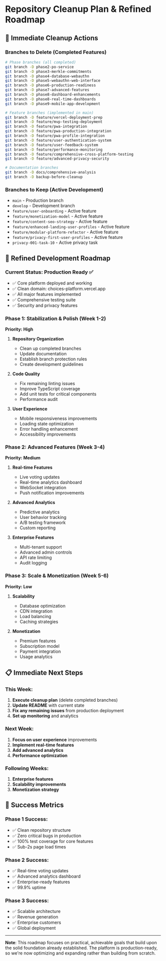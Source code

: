 # Repository Cleanup Plan & Refined Roadmap

## 🧹 **Immediate Cleanup Actions**

### **Branches to Delete (Completed Features)**
```bash
# Phase branches (all completed)
git branch -D phase2-po-service
git branch -D phase3-merkle-commitments
git branch -D phase4-database-webauthn
git branch -D phase5-webauthn-web-interface
git branch -D phase6-production-readiness
git branch -D phase7-advanced-features
git branch -D phase8-dashboard-enhancements
git branch -D phase8-real-time-dashboards
git branch -D phase9-mobile-app-development

# Feature branches (implemented in main)
git branch -D feature/vercel-deployment-prep
git branch -D feature/mvp-testing-deployment
git branch -D feature/pwa-integration
git branch -D feature/pwa-production-integration
git branch -D feature/pwa-profile-integration
git branch -D feature/user-authentication-system
git branch -D feature/user-feedback-system
git branch -D feature/performance-monitoring
git branch -D feature/comprehensive-cross-platform-testing
git branch -D feature/advanced-privacy-security

# Documentation branches
git branch -D docs/comprehensive-analysis
git branch -D backup-before-cleanup
```

### **Branches to Keep (Active Development)**
- `main` - Production branch
- `develop` - Development branch
- `feature/user-onboarding` - Active feature
- `feature/monetization-model` - Active feature
- `feature/content-seo-strategy` - Active feature
- `feature/enhanced-landing-user-profiles` - Active feature
- `feature/modular-platform-refactor` - Active feature
- `feature/privacy-first-user-profiles` - Active feature
- `privacy-001-task-10` - Active privacy task

## 🎯 **Refined Development Roadmap**

### **Current Status: Production Ready** ✅
- ✅ Core platform deployed and working
- ✅ Clean domain: choices-platform.vercel.app
- ✅ All major features implemented
- ✅ Comprehensive testing suite
- ✅ Security and privacy features

### **Phase 1: Stabilization & Polish** (Week 1-2)
**Priority: High**

1. **Repository Organization**
   - Clean up completed branches
   - Update documentation
   - Establish branch protection rules
   - Create development guidelines

2. **Code Quality**
   - Fix remaining linting issues
   - Improve TypeScript coverage
   - Add unit tests for critical components
   - Performance audit

3. **User Experience**
   - Mobile responsiveness improvements
   - Loading state optimization
   - Error handling enhancement
   - Accessibility improvements

### **Phase 2: Advanced Features** (Week 3-4)
**Priority: Medium**

1. **Real-time Features**
   - Live voting updates
   - Real-time analytics dashboard
   - WebSocket integration
   - Push notification improvements

2. **Advanced Analytics**
   - Predictive analytics
   - User behavior tracking
   - A/B testing framework
   - Custom reporting

3. **Enterprise Features**
   - Multi-tenant support
   - Advanced admin controls
   - API rate limiting
   - Audit logging

### **Phase 3: Scale & Monetization** (Week 5-6)
**Priority: Low**

1. **Scalability**
   - Database optimization
   - CDN integration
   - Load balancing
   - Caching strategies

2. **Monetization**
   - Premium features
   - Subscription model
   - Payment integration
   - Usage analytics

## 📋 **Immediate Next Steps**

### **This Week:**
1. **Execute cleanup plan** (delete completed branches)
2. **Update README** with current state
3. **Fix any remaining issues** from production deployment
4. **Set up monitoring** and analytics

### **Next Week:**
1. **Focus on user experience** improvements
2. **Implement real-time features**
3. **Add advanced analytics**
4. **Performance optimization**

### **Following Weeks:**
1. **Enterprise features**
2. **Scalability improvements**
3. **Monetization strategy**

## 🎉 **Success Metrics**

### **Phase 1 Success:**
- ✅ Clean repository structure
- ✅ Zero critical bugs in production
- ✅ 100% test coverage for core features
- ✅ Sub-2s page load times

### **Phase 2 Success:**
- ✅ Real-time voting updates
- ✅ Advanced analytics dashboard
- ✅ Enterprise-ready features
- ✅ 99.9% uptime

### **Phase 3 Success:**
- ✅ Scalable architecture
- ✅ Revenue generation
- ✅ Enterprise customers
- ✅ Global deployment

---

**Note**: This roadmap focuses on practical, achievable goals that build upon the solid foundation already established. The platform is production-ready, so we're now optimizing and expanding rather than building from scratch.
